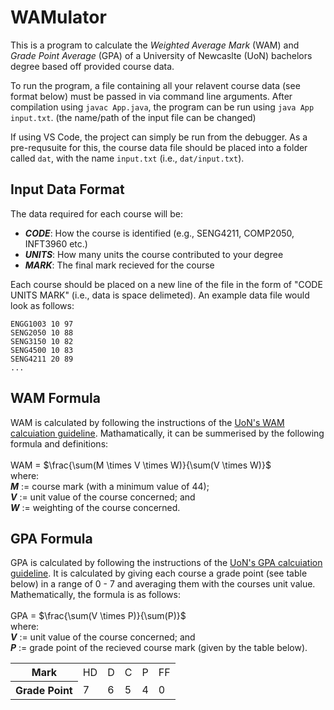 # WAMulator
This is a program to calculate the *Weighted Average Mark* (WAM) and *Grade Point Average* (GPA) of a University of Newcaslte (UoN) bachelors degree based off provided course data.

To run the program, a file containing all your relavent course data (see format below) must be passed in via command line arguments. After compilation using `javac App.java`, the program can be run using `java App input.txt`. (the name/path of the input file can be changed)

If using VS Code, the project can simply be run from the debugger. As a pre-requsuite for this, the course data file should be placed into a folder called `dat`, with the name `input.txt` (i.e., `dat/input.txt`).

## Input Data Format
The data required for each course will be:
 - _**CODE**_: How the course is identified (e.g., SENG4211, COMP2050, INFT3960 etc.)
 - _**UNITS**_: How many units the course contributed to your degree
 - _**MARK**_: The final mark recieved for the course

Each course should be placed on a new line of the file in the form of "CODE UNITS MARK" (i.e., data is space delimeted). An example data file would look as follows:
```
ENGG1003 10 97
SENG2050 10 88
SENG3150 10 82
SENG4500 10 83
SENG4211 20 89
...
```

## WAM Formula
WAM is calculated by following the instructions of the [UoN's WAM calcuiation guideline](https://policies.newcastle.edu.au/document/view-current.php?id=3). Mathamatically, it can be summerised by the following formula and definitions:\
\
WAM = $\frac{\sum(M \times V \times W)}{\sum(V \times W)}$\
where:\
_**M**_ := course mark (with a minimum value of 44);\
_**V**_ := unit value of the course concerned; and\
_**W**_ := weighting of the course concerned.

## GPA Formula
GPA is calculated by following the instructions of the [UoN's GPA calcuiation guideline](https://policies.newcastle.edu.au/document/view-current.php?id=157#:~:text=(1)%20A%20grade%20point%20average,unit%20values%20for%20all%20grades.). It is calculated by giving each course a grade point (see table below) in a range of 0 - 7 and averaging them with the courses unit value. Mathematically, the formula is as follows:\
\
GPA = $\frac{\sum(V \times P)}{\sum(P)}$\
where:\
_**V**_ := unit value of the course concerned; and\
_**P**_ := grade point of the recieved course mark (given by the table below).

<table style="width:100%">
  <tr>
    <th>Mark</th>
    <td>HD</td>
    <td>D</td>
    <td>C</td>
    <td>P</td>
    <td>FF</td>
  </tr>
  <tr>
    <th>Grade Point</th>
    <td>7</td>
    <td>6</td>
    <td>5</td>
    <td>4</td>
    <td>0</td>
  </tr>
</table>
